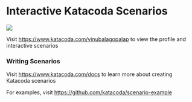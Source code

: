 # Interactive Katacoda Scenarios

[![](http://shields.katacoda.com/katacoda/vinubalagopalap/count.svg)](https://www.katacoda.com/vinubalagopalap "Get your profile on Katacoda.com")

Visit https://www.katacoda.com/vinubalagopalap to view the profile and interactive scenarios

### Writing Scenarios
Visit https://www.katacoda.com/docs to learn more about creating Katacoda scenarios

For examples, visit https://github.com/katacoda/scenario-example

